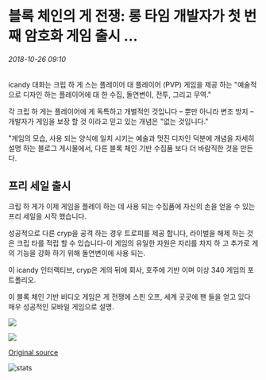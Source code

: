 # 블록 체인의 게 전쟁: 롱 타임 개발자가 첫 번째 암호화 게임 출시 ...

###### 2018-10-26 09:10

icandy 대화는 크립 하 게 스는 플레이어 대 플레이어 (PVP) 게임을 제공 하는 "예술적으로 디자인 하는 플레이어에 대 한 수집, 돌연변이, 전투, 그리고 무역."

각 크립 하 게는 플레이어에 게 독특하고 개별적인 것입니다 – 뿐만 아니라 변조 방지 – 개발자가 게임을 보장 할 것 이라고 믿고 있는 개념은 "없는 것입니다."

"게임의 모습, 사용 되는 양식에 일치 시키는 예술과 멋진 디자인 덕분에 개념을 자세히 설명 하는 블로그 게시물에서, 다른 블록 체인 기반 수집품 보다 더 바람직한 것을 만든다.

## 프리 세일 출시

크립 하 게가 이제 게임을 플레이 하는 데 사용 되는 수집품에 자신의 손을 얻을 수 있는 프리 세일을 시작 했습니다.

성공적으로 다른 cryp을 공격 하는 경우 트로피를 제공 합니다, 라이벌을 해제 하는 것은 크립 타를 적립 할 수 있습니다-이 게임의 유일한 자원은 자리를 차지 하 고 추가로 게의 기능을 강화 하기 위해 돌연변이에 사용 되는.

이 icandy 인터랙티브, cryp은 게의 뒤에 회사, 호주에 기반 이며 이상 340 게임의 포트폴리오.

이 블록 체인 기반 비디오 게임은 게 전쟁에 스핀 오프, 세계 곳곳에 팬 들을 얻고 있다 매우 성공적인 모바일 게임으로 설명.

![](https://s3.cointelegraph.com/storage/uploads/view/61b59ad998843107e35205ef40eec53f.png)

![](https://s3.cointelegraph.com/storage/uploads/view/41953f2ff8db8fec6c301d3b145a971b.png)

[Original source](https://cointelegraph.com/news/crab-war-on-blockchain-long-time-developer-launches-its-first-crypto-game)

![stats](https://c.statcounter.com/11760860/0/a89fa40b/1/ "stats")